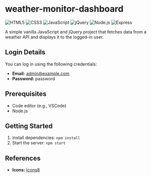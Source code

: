 # weather-monitor-dashboard

![HTML5](https://img.shields.io/badge/HTML5-E34F26?style=for-the-badge&logo=html5&logoColor=white)
![CSS3](https://img.shields.io/badge/CSS3-1572B6?style=for-the-badge&logo=css3&logoColor=white)
![JavaScript](https://img.shields.io/badge/JavaScript-F7DF1E?style=for-the-badge&logo=javascript&logoColor=black)
![jQuery](https://img.shields.io/badge/jQuery-0769AD?style=for-the-badge&logo=jquery&logoColor=white)
![Node.js](https://img.shields.io/badge/Node.js-339933?style=for-the-badge&logo=nodedotjs&logoColor=white)
![Express](https://img.shields.io/badge/Express-000000?style=for-the-badge&logo=express&logoColor=white)

A simple vanilla JavaScript and jQuery project that fetches data from a weather API and displays it to the logged-in user.

## Login Details
You can log in using the following credentials:
- **Email:** admin@example.com
- **Password:** password

## Prerequisites
- Code editor (e.g., VSCode)
- Node.js

## Getting Started
1. Install dependencies: `npm install`
2. Start the server: `npm start`

## References
- **Icons:** [Icons8](https://icons8.com/icons)